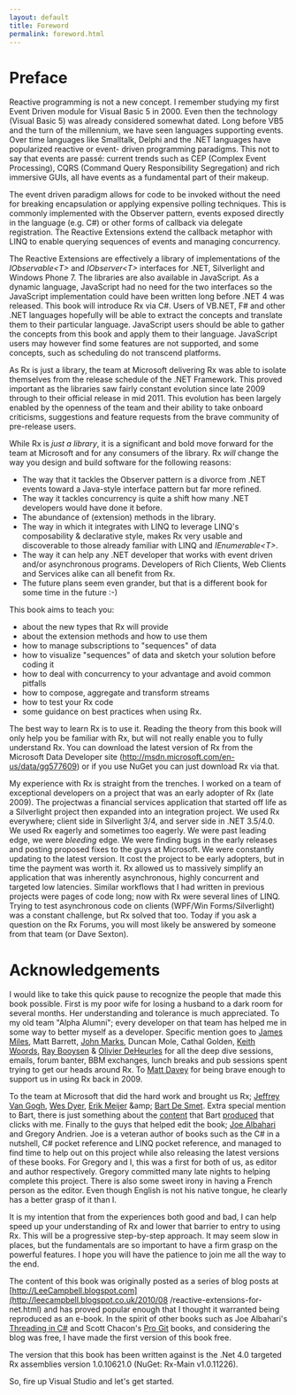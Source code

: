 ```yaml
---
layout: default
title: Foreword
permalink: foreword.html
---
```


# Preface

Reactive programming is not a new concept. I remember studying my first Event
Driven module for Visual Basic 5 in 2000. Even then the technology (Visual Basic
5) was already considered somewhat dated. Long before VB5 and the turn of the
millennium, we have seen languages supporting events. Over time languages like
Smalltalk, Delphi and the .NET languages have popularized reactive or event-
driven programming paradigms. This not to say that events are pass&eacute;:
current trends such as CEP (Complex Event Processing), CQRS (Command Query
Responsibility Segregation) and rich immersive GUIs, all have events as a
fundamental part of their makeup.

The event driven paradigm allows for code to be invoked without the need for
breaking encapsulation or applying expensive polling techniques. This is
commonly implemented with the Observer pattern, events exposed directly in the
language (e.g. C#) or other forms of callback via delegate registration. The
Reactive Extensions extend the callback metaphor with LINQ to enable querying
sequences of events and managing concurrency.
    
The Reactive Extensions are effectively a library of implementations of the
*IObservable&lt;T&gt;* and *IObserver&lt;T&gt;* interfaces for .NET, Silverlight
and Windows Phone 7. The libraries are also available in JavaScript. As a
dynamic language, JavaScript had no need for the two interfaces so the
JavaScript implementation could have been written long before .NET 4 was
released. This book will introduce Rx via C#. Users of VB.NET, F# and other .NET
languages hopefully will be able to extract the concepts and translate them to
their particular language. JavaScript users should be able to gather the
concepts from this book and apply them to their language. JavaScript users may
however find some features are not supported, and some concepts, such as
scheduling do not transcend platforms.

As Rx is just a library, the team at Microsoft delivering Rx was able to isolate
themselves from the release schedule of the .NET Framework. This proved
important as the libraries saw fairly constant evolution since late 2009 through
to their official release in mid 2011. This evolution has been largely enabled
by the openness of the team and their ability to take onboard criticisms,
suggestions and feature requests from the brave community of pre-release users.

While Rx is *just a library*, it is a significant and bold move forward for the
team at Microsoft and for any consumers of the library. Rx <i>will</i> change
the way you design and build software for the following reasons:

 - The way that it tackles the Observer pattern is a divorce from .NET events 
 toward a Java-style interface pattern but far more refined.
 - The way it tackles concurrency is quite a shift how many .NET developers 
 would have done it before.
 - The abundance of (extension) methods in the library.
 - The way in which it integrates with LINQ to leverage LINQ's composability 
 &amp; declarative style, makes Rx very usable and discoverable to those already 
 familiar with LINQ and *IEnumerable&lt;T&gt;*. 
 - The way it can help any .NET developer that works with event driven and/or 
 asynchronous programs. Developers of Rich Clients, Web Clients and Services 
 alike can all benefit from Rx.
 - The future plans seem even grander, but that is a different book for some 
 time in the future :-)

This book aims to teach you:

- about the new types that Rx will provide
- about the extension methods and how to use them
- how to manage subscriptions to "sequences" of data
- how to visualize "sequences" of data and sketch your solution before coding it
- how to deal with concurrency to your advantage and avoid common pitfalls
- how to compose, aggregate and transform streams
- how to test your Rx code
- some guidance on best practices when using Rx.

The best way to learn Rx is to use it. Reading the theory from this book will
only help you be familiar with Rx, but will not really enable you to fully
understand Rx. You can download the latest version of Rx from the Microsoft Data
Developer site ([http://msdn.microsoft.com/en-
us/data/gg577609](http://msdn.microsoft.com/en-us/data/gg577609)) or if you use
NuGet you can just download Rx via that.

My experience with Rx is straight from the trenches. I worked on a team of
exceptional developers on a project that was an early adopter of Rx (late 2009).
The projectwas a financial services application that started off life as a
Silverlight project then expanded into an integration project. We used Rx
everywhere; client side in Silverlight 3/4, and server side in .NET 3.5/4.0. We
used Rx eagerly and sometimes too eagerly. We were past leading edge, we were
*bleeding* edge. We were finding bugs in the early releases and posting proposed
fixes to the guys at Microsoft. We were constantly updating to the latest
version. It cost the project to be early adopters, but in time the payment was
worth it. Rx allowed us to massively simplify an application that was inherently
asynchronous, highly concurrent and targeted low latencies. Similar workflows
that I had written in previous projects were pages of code long; now with Rx
were several lines of LINQ. Trying to test asynchronous code on clients (WPF/Win
Forms/Silverlight) was a constant challenge, but Rx solved that too. Today if
you ask a question on the Rx Forums, you will most likely be answered by someone
from that team (or Dave Sexton).

<a name="Acknowledgements"></a>

# Acknowledgements

I would like to take this quick pause to recognize the people that made this
book possible. First is my poor wife for losing a husband to a dark room for
several months. Her understanding and tolerance is much appreciated. To my old
team "Alpha Alumni"; every developer on that team has helped me in some way to
better myself as a developer. Specific mention goes to [James
Miles](http://enumeratethis.com/), Matt Barrett, [John
Marks](http://johnhmarks.wordpress.com/), Duncan Mole, Cathal Golden, [Keith
Woords](http://keith-woods.com), [Ray Booysen](http://nondestructiveme.com/)
&amp; [Olivier DeHeurles](http://odeheurles.com/) for all the deep dive
sessions, emails, forum banter, BBM exchanges, lunch breaks and pub sessions
spent trying to get our heads around Rx. To [Matt
Davey](http://mdavey.wordpress.com) for being brave enough to support us in
using Rx back in 2009.

To the team at Microsoft that did the hard work and brought us Rx; [Jeffrey Van
Gogh](http://blogs.msdn.com/b/jeffva/), [Wes
Dyer](http://blogs.msdn.com/b/wesdyer/), [Erik
Meijer](http://en.wikipedia.org/wiki/Erik_Meijer_(computer_scientist)) &amp;
[Bart De Smet](http://blogs.bartdesmet.net/bart/). Extra special mention to
Bart, there is just something about the
[content](http://channel9.msdn.com/Tags/bart+de+smet) that Bart
[produced](http://www.infoq.com/author/Bart-De-Smet) that clicks with me.
Finally to the guys that helped edit the book; [Joe
Albahari](http://www.albahari.com/) and Gregory Andrien. Joe is a veteran author
of books such as the C# in a nutshell, C# pocket reference and LINQ pocket
reference, and managed to find time to help out on this project while also
releasing the latest versions of these books. For Gregory and I, this was a
first for both of us, as editor and author respectively. Gregory committed many
late nights to helping complete this project. There is also some sweet irony in
having a French person as the editor. Even though English is not his native
tongue, he clearly has a better grasp of it than I.

It is my intention that from the experiences both good and bad, I can help speed
up your understanding of Rx and lower that barrier to entry to using Rx. This
will be a progressive step-by-step approach. It may seem slow in places, but the
fundamentals are so important to have a firm grasp on the powerful features. I
hope you will have the patience to join me all the way to the end.

The content of this book was originally posted as a series of blog posts at
[http://LeeCampbell.blogspot.com](http://leecampbell.blogspot.co.uk/2010/08
/reactive-extensions-for-net.html) and has proved popular enough that I thought
it warranted being reproduced as an e-book. In the spirit of other books such as
Joe Albahari's [Threading in C#](http://www.albahari.com/threading/) and Scott
Chacon's [Pro Git](http://git-scm.com/book) books, and considering the blog was
free, I have made the first version of this book free.

The version that this book has been written against is the .Net 4.0 targeted Rx
assemblies version 1.0.10621.0 (NuGet: Rx-Main v1.0.11226).

So, fire up Visual Studio and let's get started.
